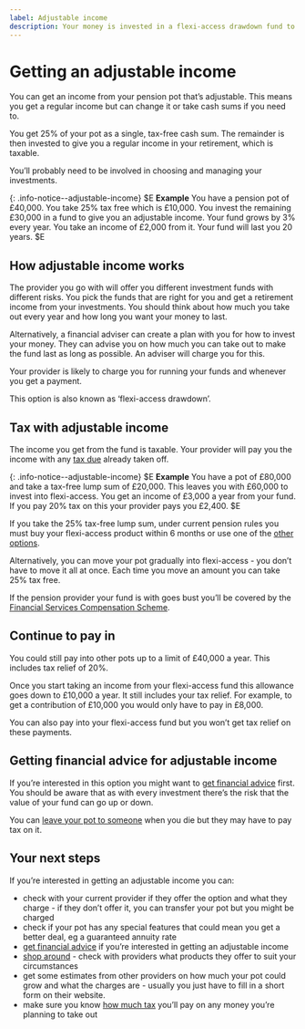 ```yaml
---
label: Adjustable income
description: Your money is invested in a flexi-access drawdown fund to give you a regular income with the option to take cash when you need to.
---
```


<div class="circle circle--m circle--adjustable-income"></div>

# Getting an adjustable income

You can get an income from your pension pot that’s adjustable. This means you get a regular income but can change it  or take cash sums if you need to.

You get 25% of your pot as a single, tax-free cash sum. The remainder is then invested to give you a regular income in your retirement, which is taxable.

You’ll probably need to be involved in choosing and managing your investments.

{: .info-notice--adjustable-income}
$E
**Example**
You have a pension pot of £40,000. You take 25% tax free which is £10,000. You invest the remaining £30,000 in a fund to give you an adjustable income. Your fund grows by 3% every year.  You take an income of £2,000 from it. Your fund will last you 20 years.
$E

## How adjustable income works
The provider you go with will offer you different investment funds with different risks. You pick the funds that are right for you and get a retirement income from your investments. You should think about how much you take out every year and how long you want your money to last.

Alternatively, a financial adviser can create a plan with you for how to invest your money. They can advise you on how much you can take out to make the fund last as long as possible. An adviser will charge you for this.

Your provider is likely to charge you for running your funds and whenever you get a payment.

This option is also known as ‘flexi-access drawdown’.

## Tax with adjustable income
The income you get from the fund is taxable. Your provider will pay you the income with any [tax due](/tax) already taken off.

{: .info-notice--adjustable-income}
$E
**Example**
You have a pot of £80,000 and take a tax-free lump sum of £20,000. This leaves you with £60,000 to invest into flexi-access. You get an income of £3,000 a year from your fund. If you pay 20% tax on this your provider pays you £2,400.
$E

If you take the 25% tax-free lump sum, under current pension rules you must buy your flexi-access product within 6 months or use one of the [other options](/pension-pot-options).

Alternatively, you can move your pot gradually into flexi-access - you don’t have to move it all at once. Each time you move an amount you can take 25% tax free.

If the pension provider your fund is with goes bust you’ll be covered by the [Financial Services Compensation Scheme](http://www.fscs.org.uk/what-we-cover).


## Continue to pay in
You could still pay into other pots up to a limit of £40,000 a year. This includes tax relief of 20%.

Once you start taking an income from your flexi-access fund this allowance goes down to £10,000 a year. It still includes your tax relief. For example, to get a contribution of £10,000 you would only have to pay in £8,000.

You can also pay into your flexi-access fund but you won’t get tax relief on these payments.

## Getting financial advice for adjustable income
If you’re interested in this option you might want to [get financial advice](/shop-around) first. You should be aware that as with every investment there’s the risk that the value of your fund can go up or down.

You can [leave your pot to someone](/when-you-die) when you die but they may have to pay tax on it.

## Your next steps

If you’re interested in getting an adjustable income you can:

- check with your current provider if they offer the option and what they charge - if they don’t offer it, you can transfer your pot but you might be charged
- check if your pot has any special features that could mean you get a better deal, eg a guaranteed annuity rate
- [get financial advice](/shop-around) if you’re interested in getting an adjustable income
- [shop around](/shop-around) - check with providers what products they offer to suit your circumstances
- get some estimates from other providers on how much your pot could grow and what the charges are - usually you just have to fill in a short form on their website.
- make sure you know [how much tax](/tax) you’ll pay on any money you’re planning to take out
